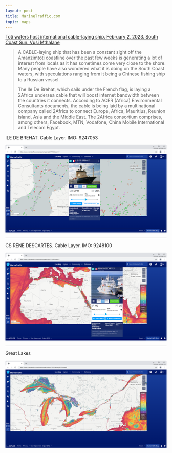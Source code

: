 ```yaml
---
layout: post
title: MarineTraffic.com
topic: maps
---
```


[Toti waters host international cable-laying ship. February 2, 2023. South Coast Sun. Vusi Mthalane](https://southcoastsun.co.za/225382/toti-waters-host-international-cable-laying-ship/)

> A CABLE-laying ship that has been a constant sight off the Amanzimtoti coastline over the past few weeks is generating a lot of interest from locals as it has sometimes come very close to the shore. Many people have also wondered what it is doing on the South Coast waters, with speculations ranging from it being a Chinese fishing ship to a Russian vessel.
>
> The Ile De Brehat, which sails under the French flag, is laying a 2Africa undersea cable that will boost internet bandwidth between the countries it connects. According to ACER (Africa) Environmental Consultants documents, the cable is being laid by a multinational company called 2Africa to connect Europe, Africa, Mauritius, Reunion island, Asia and the Middle East. The 2Africa consortium comprises, among others, Facebook, MTN, Vodafone, China Mobile International and Telecom Egypt.

ILE DE BREHAT. Cable Layer. IMO: 9247053

![](/images/MarineTraffic/ILE_DE_BREHAT.png)

---

CS RENE DESCARTES. Cable Layer. IMO: 9248100

![](/images/MarineTraffic/RENE_DESCARTES.png)

---

Great Lakes

![Great Lakes](/images/MarineTraffic/Great_Lakes.png)